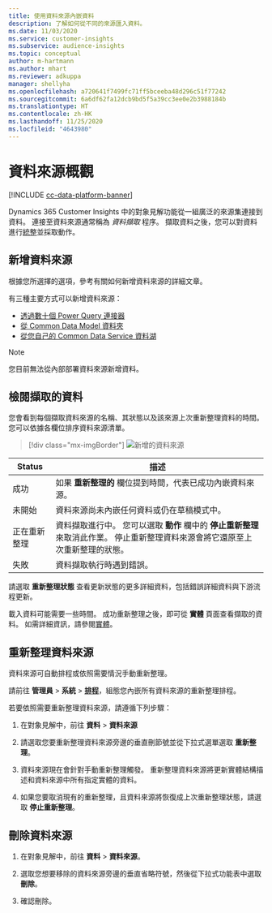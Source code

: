 ```yaml
---
title: 使用資料來源內嵌資料
description: 了解如何從不同的來源匯入資料。
ms.date: 11/03/2020
ms.service: customer-insights
ms.subservice: audience-insights
ms.topic: conceptual
author: m-hartmann
ms.author: mhart
ms.reviewer: adkuppa
manager: shellyha
ms.openlocfilehash: a720641f7499fc71ff5bceeba48d296c51f77242
ms.sourcegitcommit: 6a6df62fa12dcb9bd5f5a39cc3ee0e2b3988184b
ms.translationtype: HT
ms.contentlocale: zh-HK
ms.lasthandoff: 11/25/2020
ms.locfileid: "4643980"
---
```

# <a name="overview-about-data-sources"></a>資料來源概觀

[!INCLUDE [cc-data-platform-banner](../includes/cc-data-platform-banner.md)]

Dynamics 365 Customer Insights 中的對象見解功能從一組廣泛的來源集連接到資料。 連接至資料來源通常稱為 *資料擷取* 程序。 擷取資料之後，您可以對資料進行[統整](data-unification.md)並採取動作。

## <a name="add-a-data-source"></a>新增資料來源

根據您所選擇的選項，參考有關如何新增資料來源的詳細文章。

有三種主要方式可以新增資料來源：

- [透過數十個 Power Query 連接器](connect-power-query.md)
- [從 Common Data Model 資料夾](connect-common-data-model.md)
- [從您自己的 Common Data Service 資料湖](connect-common-data-service-lake.md)

> [!NOTE]
> 您目前無法從內部部署資料來源新增資料。

## <a name="review-ingested-data"></a>檢閱擷取的資料

您會看到每個擷取資料來源的名稱、其狀態以及該來源上次重新整理資料的時間。 您可以依據各欄位排序資料來源清單。

> [!div class="mx-imgBorder"]
> ![新增的資料來源](media/configure-data-datasource-added.png "新增的資料來源")

|Status  |描述  |
|---------|---------|
|成功   |如果 **重新整理的** 欄位提到時間，代表已成功內嵌資料來源。
|未開始   |資料來源尚未內嵌任何資料或仍在草稿模式中。         |
|正在重新整理    |資料擷取進行中。 您可以選取 **動作** 欄中的 **停止重新整理** 來取消此作業。 停止重新整理資料來源會將它還原至上次重新整理的狀態。       |
|失敗     |資料擷取執行時遇到錯誤。         |

請選取 **重新整理狀態** 查看更新狀態的更多詳細資料，包括錯誤詳細資料與下游流程更新。

載入資料可能需要一些時間。 成功重新整理之後，即可從 **實體** 頁面查看擷取的資料。 如需詳細資訊，請參閱[實體](entities.md)。

## <a name="refresh-a-data-source"></a>重新整理資料來源

資料來源可自動排程或依照需要情況手動重新整理。 

請前往 **管理員** > **系統** > [**排程**](system.md#schedule-tab)，組態您內嵌所有資料來源的重新整理排程。

若要依照需要重新整理資料來源，請遵循下列步驟：

1. 在對象見解中，前往 **資料** > **資料來源**

2. 請選取您要重新整理資料來源旁邊的垂直刪節號並從下拉式選單選取 **重新整理**。

3. 資料來源現在會針對手動重新整理觸發。 重新整理資料來源將更新實體結構描述和資料來源中所有指定實體的資料。

4. 如果您要取消現有的重新整理，且資料來源將恢復成上次重新整理狀態，請選取 **停止重新整理**。

## <a name="delete-a-data-source"></a>刪除資料來源

1. 在對象見解中，前往 **資料** > **資料來源**。

2. 選取您想要移除的資料來源旁邊的垂直省略符號，然後從下拉式功能表中選取 **刪除**。

3. 確認刪除。

